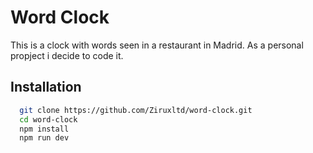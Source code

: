 # Word Clock

This is a clock with words seen in a restaurant in Madrid. As a personal propject i decide to code it.




## Installation

```bash
  git clone https://github.com/Ziruxltd/word-clock.git
  cd word-clock
  npm install
  npm run dev
```
    
